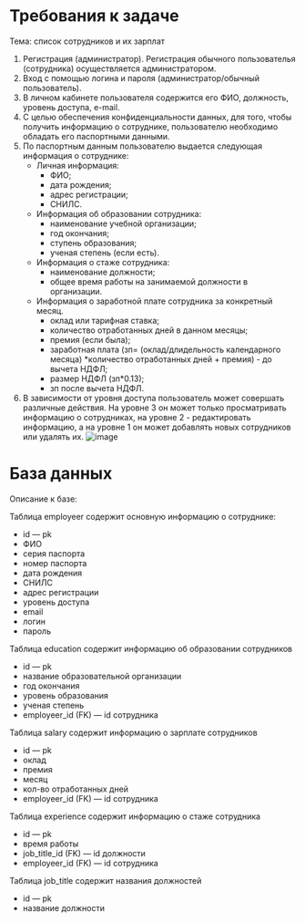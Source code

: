 # Требования к задаче

Тема: список сотрудников и их зарплат

1. Регистрация (администратор). Регистрация обычного пользователья (сотрудника) осуществляется администратором.
2. Вход с помощью логина и пароля (администратор/обычный пользователь).
3. В личном кабинете пользователя содержится его ФИО, должность, уровень доступа, e-mail.
4. С целью обеспечения конфиденциальности данных, для того, чтобы получить информацию о сотруднике, пользователю необходимо обладать его паспортными данными.
5. По паспортным данным пользователю выдается следующая информация о сотруднике:
   - Личная информация:
      - ФИО;
      - дата рождения;
      - адрес регистрации;
      - СНИЛС.
   - Информация об образовании сотрудника:
      - наименование учебной организации;
      - год окончания;
      - ступень образования;
      - ученая степень (если есть).
    - Информация о стаже сотрудника:
      - наименование должности;
      - общее время работы на занимаемой должности в организации.
    - Информация о заработной плате сотрудника за конкретный месяц.
      - оклад или тарифная ставка;
      - количество отработанных дней в данном месяцы;
      - премия (если была);
      - заработная плата (зп= (оклад/длидельность календарного месяца) *количество отработанных дней + премия) - до вычета НДФЛ;
      - размер НДФЛ (зп*0.13);
      - зп после вычета НДФЛ.
6. В зависимости от уровня доступа пользователь может совершать различные действия. На уровне 3 он может только просматривать информацию о сотрудниках, на уровне 2 - редактировать информацию, а на уровне 1 он может добавлять новых сотрудников или удалять их.
![image](https://user-images.githubusercontent.com/115613576/201704230-4c7ba65a-8611-429f-a844-8083f408ce6e.png)
# База данных

Описание к базе:

Таблица employeer содержит основную информацию о сотруднике:
   - id — pk
   - ФИО
   - серия паспорта
   - номер паспорта
   - дата рождения
   - СНИЛС
   - адрес регистрации
   - уровень доступа
   - email
   - логин
   - пароль

Таблица education содержит информацию об образовании сотрудников
   - id — pk
   - название образовательной организации
   - год окончания
   - уровень образования
   - ученая степень
   - employeer_id (FK) — id сотрудника

Таблица salary содержит информацию о зарплате сотрудников
   - id — pk
   - оклад
   - премия
   - месяц
   - кол-во отработанных дней
   - employeer_id (FK) — id сотрудника
 
Таблица experience содержит информацию о стаже сотрудника
   - id — pk
   - время работы
   - job_title_id (FK) — id должности
   - employeer_id (FK) — id сотрудника
  
Таблица job_title содержит названия должностей
   - id — pk
   - название должности

